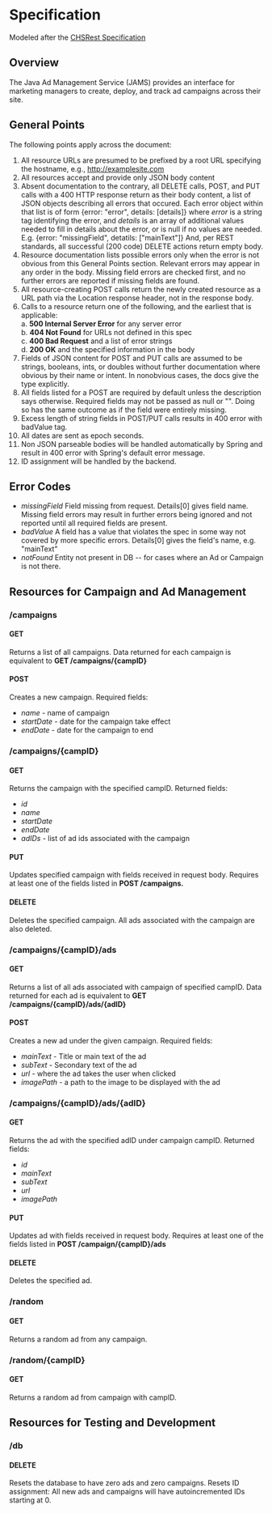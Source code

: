 # Specification
Modeled after the [CHSRest Specification](http://ec2-34-221-236-150.us-west-2.compute.amazonaws.com//WebDev/Modules/02HTTPandREST/2CHSREST/CHSREST.html)

## Overview
The Java Ad Management Service (JAMS) provides an interface for marketing managers to create, deploy, and track ad campaigns across their site. 

## General Points
The following points apply across the document:
1. All resource URLs are presumed to be prefixed by a root URL specifying the hostname, e.g., http://examplesite.com
2. All resources accept and provide only JSON body content
3. Absent documentation to the contrary, all DELETE calls, POST, and PUT calls with a 400 HTTP response return as their body content, a list of JSON objects describing all errors that occured. Each error object within that list is of form {error: "error", details: [details]} where *error* is a string tag identifying the error, and *details* is an array of additional values needed to fill in details about the error, or is null if no values are needed. E.g. {error: "missingField", detatils: ["mainText"]} And, per REST standards, all successful (200 code) DELETE actions return empty body.
4. Resource documentation lists possible errors only when the error is not obvious from this General Points section. Relevant errors may appear in any order in the body. Missing field errors are checked first, and no further errors are reported if missing fields are found.
5. All resource-creating POST calls return the newly created resource as a URL path via the Location response header, not in the response body.
6. Calls to a resource return one of the following, and the earliest that is applicable:    
    a. **500 Internal Server Error** for any server error    
    b. **404 Not Found** for URLs not defined in this spec    
    c. **400 Bad Request** and a list of error strings    
    d. **200 OK** and the specified information in the body    
7. Fields of JSON content for POST and PUT calls are assumed to be strings, booleans, ints, or doubles without further documentation where obvious by their name or intent. In nonobvious cases, the docs give the type explicitly.
8. All fields listed for a POST are required by default unless the description says otherwise. Required fields may not be passed as null or "". Doing so has the same outcome as if the field were entirely missing.
9. Excess length of string fields in POST/PUT calls results in 400 error with badValue tag.
10. All dates are sent as epoch seconds.
11. Non JSON parseable bodies will be handled automatically by Spring and result in 400 error with Spring's default error message.
12. ID assignment will be handled by the backend.

## Error Codes
- *missingField* Field missing from request. Details[0] gives field name. Missing field errors may result in further errors being ignored and not reported until all required fields are present.
- *badValue* A field has a value that violates the spec in some way not covered by more specific errors. Details[0] gives the field's name, e.g. "mainText"
- *notFound* Entity not present in DB -- for cases where an Ad or Campaign is not there.

## Resources for Campaign and Ad Management

### /campaigns
#### GET
Returns a list of all campaigns. Data returned for each campaign is equivalent to **GET /campaigns/{campID}**
#### POST
Creates a new campaign. Required fields:
- *name* - name of campaign
- *startDate* - date for the campaign take effect
- *endDate* - date for the campaign to end

### /campaigns/{campID}
#### GET
Returns the campaign with the specified campID. Returned fields:
- *id*
- *name*
- *startDate*
- *endDate*
- *adIDs* - list of ad ids associated with the campaign
#### PUT
Updates specified campaign with fields received in request body. Requires at least one of the fields listed in **POST /campaigns.**
#### DELETE
Deletes the specified campaign. All ads associated with the campaign are also deleted. 

### /campaigns/{campID}/ads
#### GET
Returns a list of all ads associated with campaign of specified campID. Data returned for each ad is equivalent to **GET /campaigns/{campID}/ads/{adID}**
#### POST
Creates a new ad under the given campaign. Required fields:
- *mainText* - Title or main text of the ad
- *subText* - Secondary text of the ad
- *url* - where the ad takes the user when clicked
- *imagePath* - a path to the image to be displayed with the ad

### /campaigns/{campID}/ads/{adID}
#### GET
Returns the ad with the specified adID under campaign campID. Returned fields:
- *id*
- *mainText*
- *subText*
- *url*
- *imagePath*
#### PUT
Updates ad with fields received in request body. Requires at least one of the fields listed in **POST /campaign/{campID}/ads**
#### DELETE
Deletes the specified ad.

### /random
#### GET
Returns a random ad from any campaign.
### /random/{campID}
#### GET
Returns a random ad from campaign with campID.

## Resources for Testing and Development
### /db
#### DELETE
Resets the database to have zero ads and zero campaigns. Resets ID assignment: All new ads and campaigns will have autoincremented IDs starting at 0.
